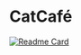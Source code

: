 # CatCafé

[![Readme Card](https://github-readme-stats.vercel.app/api/pin/?username=aninhabort&repo=github-readme-stats)]([https://github.com/anuraghazra/github-readme-stats](https://github.com/aninhabort/catcafe))
